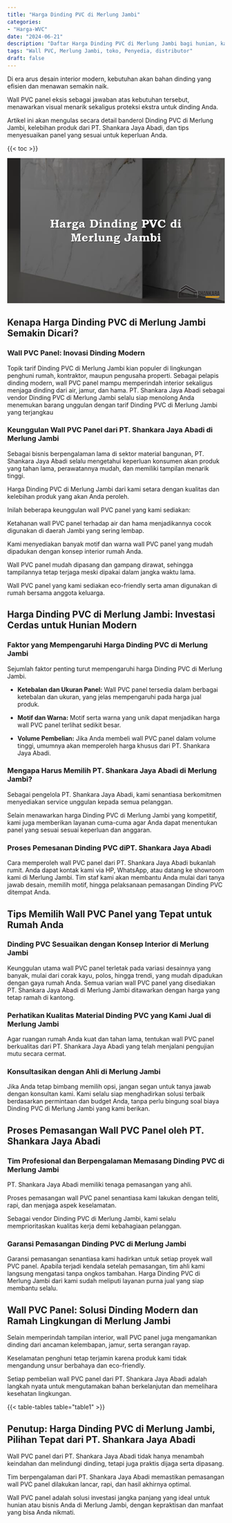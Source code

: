```yaml
---
title: "Harga Dinding PVC di Merlung Jambi"
categories: 
- "Harga-WVC"
date: "2024-06-21"
description: "Daftar Harga Dinding PVC di Merlung Jambi bagi hunian, kantor, dan toko. Material berkualitas, pilihan motif, warna elegan, beserta jasa penempatan ditangani oleh tenaga ahli berpengalaman serta kepastian resmi!|Jasa penjualan Dinding PVC di Merlung Jambi untuk kebutuhan hunian, office, maupun gerai, dengan produk unggulan dan pemasangan oleh tim ahli dan kepastian resmi.|Pilihan Dinding PVC di Merlung Jambi yang terbukti bagi tempat tinggal, office, serta gerai, dengan produk terbaik dan pemasangan ditangani oleh tenaga ahli ahli serta kepastian resmi.|Penjualan Dinding PVC di Merlung Jambi untuk hunian, perkantoran, dan gerai, dengan produk terbaik dan pemasangan oleh tenaga ahli berpengalaman, lengkap beserta garansi resmi.}"
tags: "Wall PVC, Merlung Jambi, toko, Penyedia, distributor"
draft: false
---
```


Di era arus desain interior modern, kebutuhan akan bahan dinding yang efisien dan menawan semakin naik.

Wall PVC panel eksis sebagai jawaban atas kebutuhan tersebut, menawarkan visual menarik sekaligus proteksi ekstra untuk dinding Anda.

Artikel ini akan mengulas secara detail banderol Dinding PVC di Merlung Jambi, kelebihan produk dari PT. Shankara Jaya Abadi, dan tips menyesuaikan panel yang sesuai untuk keperluan Anda.

{{< toc >}}

![Harga Dinding PVC di Merlung Jambi](/images/Harga-WVC/Harga-Dinding-PVC-di-Merlung-Jambi.png)


## Kenapa Harga Dinding PVC di Merlung Jambi Semakin Dicari?

### Wall PVC Panel: Inovasi Dinding Modern

Topik tarif Dinding PVC di Merlung Jambi kian populer di lingkungan penghuni rumah, kontraktor, maupun pengusaha properti. Sebagai pelapis dinding modern, wall PVC panel mampu memperindah interior sekaligus menjaga dinding dari air, jamur, dan hama. PT. Shankara Jaya Abadi sebagai vendor Dinding PVC di Merlung Jambi selalu siap menolong Anda menemukan barang unggulan dengan tarif Dinding PVC di Merlung Jambi yang terjangkau

### Keunggulan Wall PVC Panel dari PT. Shankara Jaya Abadi di Merlung Jambi

Sebagai bisnis berpengalaman lama di sektor material bangunan, PT. Shankara Jaya Abadi selalu mengetahui keperluan konsumen akan produk yang tahan lama, perawatannya mudah, dan memiliki tampilan menarik tinggi.

Harga Dinding PVC di Merlung Jambi dari kami setara dengan kualitas dan kelebihan produk yang akan Anda peroleh.

Inilah beberapa keunggulan wall PVC panel yang kami sediakan:

Ketahanan wall PVC panel terhadap air dan hama menjadikannya cocok digunakan di daerah Jambi yang sering lembap.

Kami menyediakan banyak motif dan warna wall PVC panel yang mudah dipadukan dengan konsep interior rumah Anda.

Wall PVC panel mudah dipasang dan gampang dirawat, sehingga tampilannya tetap terjaga meski dipakai dalam jangka waktu lama.

Wall PVC panel yang kami sediakan eco-friendly serta aman digunakan di rumah bersama anggota keluarga.

## Harga Dinding PVC di Merlung Jambi: Investasi Cerdas untuk Hunian Modern

### Faktor yang Mempengaruhi Harga Dinding PVC di Merlung Jambi

Sejumlah faktor penting turut mempengaruhi harga Dinding PVC di Merlung Jambi.

- **Ketebalan dan Ukuran Panel:** Wall PVC panel tersedia dalam berbagai ketebalan dan ukuran, yang jelas mempengaruhi pada harga jual produk.

- **Motif dan Warna:** Motif serta warna yang unik dapat menjadikan harga wall PVC panel terlihat sedikit besar.

- **Volume Pembelian:** Jika Anda membeli wall PVC panel dalam volume tinggi, umumnya akan memperoleh harga khusus dari PT. Shankara Jaya Abadi.

### Mengapa Harus Memilih PT. Shankara Jaya Abadi di Merlung Jambi?

Sebagai pengelola PT. Shankara Jaya Abadi, kami senantiasa berkomitmen menyediakan service unggulan kepada semua pelanggan.

Selain menawarkan harga Dinding PVC di Merlung Jambi yang kompetitif, kami juga memberikan layanan cuma-cuma agar Anda dapat menentukan panel yang sesuai sesuai keperluan dan anggaran.

### Proses Pemesanan Dinding PVC diPT. Shankara Jaya Abadi

Cara memperoleh wall PVC panel dari PT. Shankara Jaya Abadi bukanlah rumit. Anda dapat kontak kami via HP, WhatsApp, atau datang ke showroom kami di Merlung Jambi. Tim staf kami akan membantu Anda mulai dari tanya jawab desain, memilih motif, hingga pelaksanaan pemasangan Dinding PVC ditempat Anda.

## Tips Memilih Wall PVC Panel yang Tepat untuk Rumah Anda

### Dinding PVC Sesuaikan dengan Konsep Interior di Merlung Jambi

Keunggulan utama wall PVC panel terletak pada variasi desainnya yang banyak, mulai dari corak kayu, polos, hingga trendi, yang mudah dipadukan dengan gaya rumah Anda. Semua varian wall PVC panel yang disediakan PT. Shankara Jaya Abadi di Merlung Jambi ditawarkan dengan harga yang tetap ramah di kantong.

### Perhatikan Kualitas Material Dinding PVC yang Kami Jual di Merlung Jambi

Agar ruangan rumah Anda kuat dan tahan lama, tentukan wall PVC panel berkualitas dari PT. Shankara Jaya Abadi yang telah menjalani pengujian mutu secara cermat.

### Konsultasikan dengan Ahli di Merlung Jambi

Jika Anda tetap bimbang memilih opsi, jangan segan untuk tanya jawab dengan konsultan kami. Kami selalu siap menghadirkan solusi terbaik berdasarkan permintaan dan budget Anda, tanpa perlu bingung soal biaya Dinding PVC di Merlung Jambi yang kami berikan.

## Proses Pemasangan Wall PVC Panel oleh PT. Shankara Jaya Abadi

### Tim Profesional dan Berpengalaman Memasang Dinding PVC di Merlung Jambi

PT. Shankara Jaya Abadi memiliki tenaga pemasangan yang ahli.

Proses pemasangan wall PVC panel senantiasa kami lakukan dengan teliti, rapi, dan menjaga aspek keselamatan.

Sebagai vendor Dinding PVC di Merlung Jambi, kami selalu memprioritaskan kualitas kerja demi kebahagiaan pelanggan.

### Garansi Pemasangan Dinding PVC di Merlung Jambi

Garansi pemasangan senantiasa kami hadirkan untuk setiap proyek wall PVC panel. Apabila terjadi kendala setelah pemasangan, tim ahli kami langsung mengatasi tanpa ongkos tambahan. Harga Dinding PVC di Merlung Jambi dari kami sudah meliputi layanan purna jual yang siap membantu selalu.

## Wall PVC Panel: Solusi Dinding Modern dan Ramah Lingkungan di Merlung Jambi

Selain memperindah tampilan interior, wall PVC panel juga mengamankan dinding dari ancaman kelembapan, jamur, serta serangan rayap.

Keselamatan penghuni tetap terjamin karena produk kami tidak mengandung unsur berbahaya dan eco-friendly.

Setiap pembelian wall PVC panel dari PT. Shankara Jaya Abadi adalah langkah nyata untuk mengutamakan bahan berkelanjutan dan memelihara kesehatan lingkungan.

{{< table-tables table="table1" >}}

## Penutup: Harga Dinding PVC di Merlung Jambi, Pilihan Tepat dari PT. Shankara Jaya Abadi

Wall PVC panel dari PT. Shankara Jaya Abadi tidak hanya menambah keindahan dan melindungi dinding, tetapi juga praktis dijaga serta dipasang.

Tim berpengalaman dari PT. Shankara Jaya Abadi memastikan pemasangan wall PVC panel dilakukan lancar, rapi, dan hasil akhirnya optimal.

Wall PVC panel adalah solusi investasi jangka panjang yang ideal untuk hunian atau bisnis Anda di Merlung Jambi, dengan kepraktisan dan manfaat yang bisa Anda nikmati.